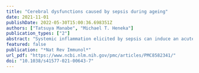 ```yaml
---
title: "Cerebral dysfunctions caused by sepsis during ageing"
date: 2021-11-01
publishDate: 2022-05-30T15:00:36.698351Z
authors: ["Tatsuya Manabe", "Michael T. Heneka"]
publication_types: ["2"]
abstract: "Systemic inflammation elicited by sepsis can induce an acute cerebral dysfunction known as sepsis-associated encephalopathy (SAE). Recent evidence suggests that SAE is common but shows a dynamic trajectory over time. Half of all patients with sepsis develop SAE in the intensive care unit, and some survivors present with sustained cognitive impairments for several years after initial sepsis onset. It is not clear why some, but not all, patients develop SAE and also the factors that determine the persistence of SAE. Here, we first summarize the chronic pathology and the dynamic changes in cognitive functions seen after the onset of sepsis. We then outline the cerebral effects of sepsis, such as neuroinflammation, alterations in neuronal synapses and neurovascular changes. We discuss the key factors that might contribute to the development and persistence of SAE in older patients, including premorbid neurodegenerative pathology, side effects of sedatives, renal dysfunction and latent virus reactivation. Finally, we postulate that some of the mechanisms that underpin neuropathology in SAE may also be relevant to delirium and persisting cognitive impairments that are seen in patients with severe COVID-19., In this Review, Manabe and Heneka examine how the systemic inflammation associated with sepsis can lead to acute cerebral dysfunction known as sepsis-associated encephalopathy (SAE). Moreover, they suggest that some of the mechanisms involved in SAE may be relevant for understanding the cognitive impairments that develop in some patients with COVID-19."
featured: false
publication: "*Nat Rev Immunol*"
url_pdf: "https://www.ncbi.nlm.nih.gov/pmc/articles/PMC8582341/"
doi: "10.1038/s41577-021-00643-7"
---
```



